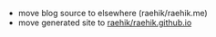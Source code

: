 * move blog source to elsewhere (raehik/raehik.me)
* move generated site to [raehik/raehik.github.io](!GitHub)
